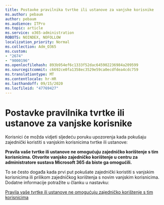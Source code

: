 ```yaml
---
title: Postavke pravilnika tvrtke ili ustanove za vanjske korisnike
ms.author: pebaum
author: pebaum
ms.audience: ITPro
ms.topic: article
ms.service: o365-administration
ROBOTS: NOINDEX, NOFOLLOW
localization_priority: Normal
ms.collection: Adm_O365
ms.custom:
- "2674"
- "9000196"
ms.openlocfilehash: 893b954ef6c1333f52dac645902236984a209599
ms.sourcegitcommit: c6692ce0fa1358ec3529e59ca0ecdfdea4cdc759
ms.translationtype: MT
ms.contentlocale: hr-HR
ms.lasthandoff: 09/15/2020
ms.locfileid: "47769427"
---
```

# <a name="organization-policy-settings-for-external-users"></a>Postavke pravilnika tvrtke ili ustanove za vanjske korisnike

Korisnici će možda vidjeti sljedeću poruku upozorenja kada pokušaju zajednički koristiti s vanjskim korisnicima tvrtke ili ustanove: 

   **Pravila vaše tvrtke ili ustanove ne omogućuju zajedničko korištenje s tim korisnicima. Otvorite vanjsko zajedničko korištenje u centru za administratore sustava Microsoft 365 da biste ga omogućili.** 

To se često događa kada prvi put pokušate zajednički koristiti s vanjskim korisnicima ili prilikom zajedničkog korištenja s novim vanjskim korisnicima. Dodatne informacije potražite u članku u nastavku:

[Pravila vaše tvrtke ili ustanove ne omogućuju zajedničko korištenje s tim korisnicima](https://docs.microsoft.com/sharepoint/support/administration/organization-policies-do-not-allow-you-to-share-with-users-error)






